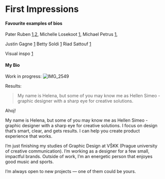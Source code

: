 # First Impressions

#### Favourite examples of bios
Pater Ruben [1](https://www.untold-stories.net/rubenpater/),[2](https://framerframed.nl/en/mensen/ruben-pater/), Michelle Losekoot [1](https://losekoot.cz), Michael Petrus [1](https://michaelpetrus.com), 

Justin Gagne [1](https://justingagne.design/#contact)
Betty Soldi [1](https://www.bettysoldi.com)
Riad Sattouf [1](https://www.riadsattouf.com/en/products/biographie)

Visual inspo [1](https://manifesto.itsoffbrand.com)

#### My Bio

Work in progress:
![IMG_2549](https://github.com/user-attachments/assets/9bcd9df5-45c7-43d8-bc6d-555aabab9bb5)


Results:
> My name is Helena, but some of you may know me as Hellen Simeo - graphic designer with a sharp eye for creative solutions.


Ahoj!

My name is Helena, but some of you may know me as Hellen Simeo - graphic designer with a sharp eye for creative solutions. I focus on design that’s smart, clear, and gets results. I can help you create product experience that works.

I’m just finishing my studies of Graphic Design at VŠKK (Prague university of creative communication). I’m working as a designer for a few small, impactful brands. Outside of work, I’m an energetic person that enjoyes good music and sports.

I’m always open to new projects — one of them could be yours.
